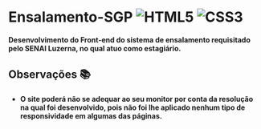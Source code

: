 # Ensalamento-SGP ![HTML5](https://img.shields.io/badge/HTML5-E34F26?style=for-the-badge&logo=html5&logoColor=white) ![CSS3](https://img.shields.io/badge/CSS3-1572B6?style=for-the-badge&logo=css3&logoColor=white)

#### Desenvolvimento do Front-end do sistema de ensalamento requisitado pelo SENAI Luzerna, no qual atuo como estagiário.

## Observações 📚

 - #### O site poderá não se adequar ao seu monitor por conta da resolução na qual foi desenvolvido, pois não foi lhe aplicado nenhum tipo de responsividade em algumas das páginas.
